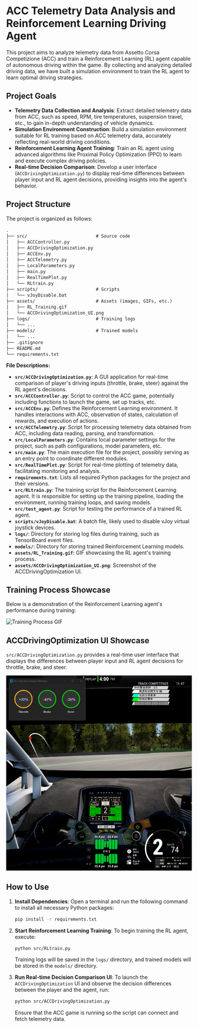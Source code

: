 # ACC Telemetry Data Analysis and Reinforcement Learning Driving Agent

This project aims to analyze telemetry data from Assetto Corsa Competizione (ACC) and train a Reinforcement Learning (RL) agent capable of autonomous driving within the game. By collecting and analyzing detailed driving data, we have built a simulation environment to train the RL agent to learn optimal driving strategies.

## Project Goals

*   **Telemetry Data Collection and Analysis**: Extract detailed telemetry data from ACC, such as speed, RPM, tire temperatures, suspension travel, etc., to gain in-depth understanding of vehicle dynamics.
*   **Simulation Environment Construction**: Build a simulation environment suitable for RL training based on ACC telemetry data, accurately reflecting real-world driving conditions.
*   **Reinforcement Learning Agent Training**: Train an RL agent using advanced algorithms like Proximal Policy Optimization (PPO) to learn and execute complex driving policies.
*   **Real-time Decision Comparison**: Develop a user interface (`ACCDrivingOptimization.py`) to display real-time differences between player input and RL agent decisions, providing insights into the agent's behavior.

## Project Structure

The project is organized as follows:

```
.
├── src/                          # Source code
│   ├── ACCController.py
│   ├── ACCDrivingOptimization.py
│   ├── ACCEnv.py
│   ├── ACCTelemetry.py
│   ├── LocalParameters.py
│   ├── main.py
│   ├── RealTimePlot.py
│   └── RLtrain.py
├── scripts/                      # Scripts
│   └── vJoyDisable.bat
├── assets/                       # Assets (images, GIFs, etc.)
│   ├── RL_Training.gif
│   └── ACCDrivingOptimization_UI.png
├── logs/                         # Training logs
│   └── ...
├── models/                       # Trained models
│   └── ...
├── .gitignore
├── README.md
└── requirements.txt
```

**File Descriptions:**

*   **`src/ACCDrivingOptimization.py`**: A GUI application for real-time comparison of player's driving inputs (throttle, brake, steer) against the RL agent's decisions.
*   **`src/ACCController.py`**: Script to control the ACC game, potentially including functions to launch the game, set up tracks, etc.
*   **`src/ACCEnv.py`**: Defines the Reinforcement Learning environment. It handles interactions with ACC, observation of states, calculation of rewards, and execution of actions.
*   **`src/ACCTelemetry.py`**: Script for processing telemetry data obtained from ACC, including data reading, parsing, and transformation.
*   **`src/LocalParameters.py`**: Contains local parameter settings for the project, such as path configurations, model parameters, etc.
*   **`src/main.py`**: The main execution file for the project, possibly serving as an entry point to coordinate different modules.
*   **`src/RealTimePlot.py`**: Script for real-time plotting of telemetry data, facilitating monitoring and analysis.
*   **`requirements.txt`**: Lists all required Python packages for the project and their versions.
*   **`src/RLtrain.py`**: The training script for the Reinforcement Learning agent. It is responsible for setting up the training pipeline, loading the environment, running training loops, and saving models.
*   **`src/test_agent.py`**: Script for testing the performance of a trained RL agent.
*   **`scripts/vJoyDisable.bat`**: A batch file, likely used to disable vJoy virtual joystick devices.
*   **`logs/`**: Directory for storing log files during training, such as TensorBoard event files.
*   **`models/`**: Directory for storing trained Reinforcement Learning models.
*   **`assets/RL_Training.gif`**: GIF showcasing the RL agent's training process.
*   **`assets/ACCDrivingOptimization_UI.png`**: Screenshot of the ACCDrivingOptimization UI.


## Training Process Showcase

Below is a demonstration of the Reinforcement Learning agent's performance during training:

![Training Process GIF](assets/RL_Training.gif)

## ACCDrivingOptimization UI Showcase

`src/ACCDrivingOptimization.py` provides a real-time user interface that displays the differences between player input and RL agent decisions for throttle, brake, and steer.

![ACC Driving Optimization UI](assets/ACCDrivingOptimization_UI.png)

## How to Use

1.  **Install Dependencies**:
    Open a terminal and run the following command to install all necessary Python packages:
    ```bash
    pip install -r requirements.txt
    ```
2.  **Start Reinforcement Learning Training**:
    To begin training the RL agent, execute:
    ```bash
    python src/RLtrain.py
    ```
    Training logs will be saved in the `logs/` directory, and trained models will be stored in the `models/` directory.

3.  **Run Real-time Decision Comparison UI**:
    To launch the `ACCDrivingOptimization` UI and observe the decision differences between the player and the agent, run:
    ```bash
    python src/ACCDrivingOptimization.py
    ```
    Ensure that the ACC game is running so the script can connect and fetch telemetry data.
